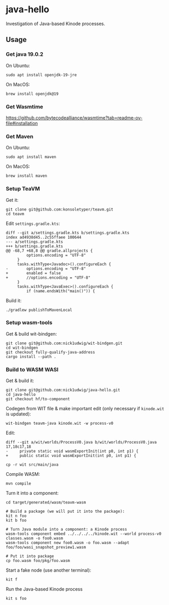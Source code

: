 # java-hello

Investigation of Java-based Kinode processes.

## Usage

### Get java 19.0.2

On Ubuntu:
```
sudo apt install openjdk-19-jre
```

On MacOS:
```
brew install openjdk@19
```

### Get Wasmtime

https://github.com/bytecodealliance/wasmtime?tab=readme-ov-file#installation

### Get Maven

On Ubuntu:
```
sudo apt install maven
```

On MacOS:
```
brew install maven
```

### Setup TeaVM

Get it:
```
git clone git@github.com:konsoletyper/teavm.git
cd teavm
```

Edit `settings.gradle.kts`:
```
diff --git a/settings.gradle.kts b/settings.gradle.kts
index ad4938d45..2c55ffaee 100644
--- a/settings.gradle.kts
+++ b/settings.gradle.kts
@@ -68,7 +68,8 @@ gradle.allprojects {
         options.encoding = "UTF-8"
     }
     tasks.withType<Javadoc>().configureEach {
-        options.encoding = "UTF-8"
+        enabled = false
+        //options.encoding = "UTF-8"
     }
     tasks.withType<JavaExec>().configureEach {
         if (name.endsWith("main()")) {
```

Build it:
```
./gradlew publishToMavenLocal
```

### Setup wasm-tools

Get & build wit-bindgen:
```
git clone git@github.com:nick1udwig/wit-bindgen.git
cd wit-bindgen
git checkout fully-qualify-java-address
cargo install --path .
```

### Build to WASM WASI

Get & build it:
```
git clone git@github.com:nick1udwig/java-hello.git
cd java-hello
git checkout hf/to-component
```

Codegen from WIT file & make important edit (only necessary if `kinode.wit` is updated):
```
wit-bindgen teavm-java kinode.wit -w process-v0
```

Edit:
```
diff --git a/wit/worlds/ProcessV0.java b/wit/worlds/ProcessV0.java
17,18c17,18
-     private static void wasmExportInit(int p0, int p1) {
+     public static void wasmExportInit(int p0, int p1) {
```

```
cp -r wit src/main/java
```

Compile WASM:
```
mvn compile
```

Turn it into a component:
```
cd target/generated/wasm/teavm-wasm

# Build a package (we will put it into the package):
kit n foo
kit b foo

# Turn Java module into a component: a Kinode process
wasm-tools component embed ../../../../kinode.wit --world process-v0 classes.wasm -o foo0.wasm
wasm-tools component new foo0.wasm -o foo.wasm --adapt foo/foo/wasi_snapshot_preview1.wasm

# Put it into package
cp foo.wasm foo/pkg/foo.wasm
```

Start a fake node (use another terminal):
```
kit f
```

Run the Java-based Kinode process
```
kit s foo
```
